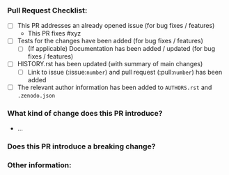 <!--Please ensure the PR fulfills the following requirements! -->
<!-- If this is your first PR, make sure to add your details to the AUTHORS.rst! -->
### Pull Request Checklist:
- [ ] This PR addresses an already opened issue (for bug fixes / features)
    - This PR fixes #xyz
- [ ] Tests for the changes have been added (for bug fixes / features)
  - [ ] (If applicable) Documentation has been added / updated (for bug fixes / features)
- [ ] HISTORY.rst has been updated (with summary of main changes)
  - [ ] Link to issue (:issue:`number`) and pull request (:pull:`number`) has been added
- [ ] The relevant author information has been added to `AUTHORS.rst` and `.zenodo.json`

### What kind of change does this PR introduce?

* ...

### Does this PR introduce a breaking change?


### Other information:

